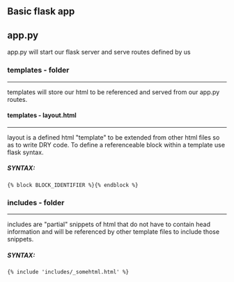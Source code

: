 Basic flask app
-------------------------------------------------------------------------------

app.py
------
app.py will start our flask server and serve routes defined by us


### templates - folder
------------------
templates will store our html to be referenced and served from our app.py routes.

#### templates - layout.html
---------------------
layout is a defined html "template" to be extended from other html files so as
to write DRY code. To define a referenceable block within a template use flask syntax.
##### SYNTAX:
```
{% block BLOCK_IDENTIFIER %}{% endblock %}
```

### includes - folder
-----------------
includes are "partial" snippets of html that do not have to contain head information
and will be referenced by other template files to include those snippets.

##### SYNTAX:
```
{% include 'includes/_somehtml.html' %}
```
